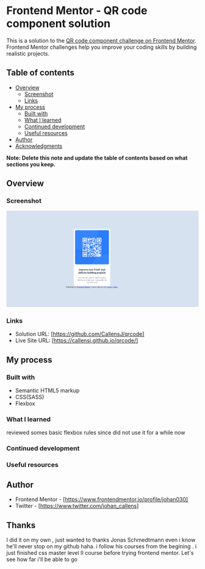 # Frontend Mentor - QR code component solution

This is a solution to the [QR code component challenge on Frontend Mentor](https://www.frontendmentor.io/challenges/qr-code-component-iux_sIO_H). Frontend Mentor challenges help you improve your coding skills by building realistic projects. 

## Table of contents

- [Overview](#overview)
  - [Screenshot](#screenshot)
  - [Links](#links)
- [My process](#my-process)
  - [Built with](#built-with)
  - [What I learned](#what-i-learned)
  - [Continued development](#continued-development)
  - [Useful resources](#useful-resources)
- [Author](#author)
- [Acknowledgments](#acknowledgments)

**Note: Delete this note and update the table of contents based on what sections you keep.**

## Overview

### Screenshot

![](./design/MyScreenshot.png)


### Links

- Solution URL: [https://github.com/CallensJ/qrcode]
- Live Site URL: [https://callensj.github.io/qrcode/]

## My process

### Built with

- Semantic HTML5 markup
- CSS(SASS)
- Flexbox


### What I learned
reviewed somes basic flexbox rules since did not use it for a while now 





### Continued development

### Useful resources


## Author

- Frontend Mentor - [https://www.frontendmentor.io/profile/johan030]
- Twitter - [https://www.twitter.com/johan_callens]


## Thanks
I did it on my own , just wanted to thanks Jonas Schmedtmann even i know he'll never stop on my github haha.
i follow his courses from the begining . i just finished css master level II course before trying frontend mentor. 
Let's see how far i'll be able to go 

